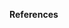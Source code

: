 **References**

[^Baker2021]: [Baker J., Bradley B., and Stafford P. (2021): Seismic Hazard and Risk Analysis](https://doi.org/10.1017/9781108425056)
[^SimCenter2021]: [Deierlein G.G., and Zsarnóczay A. (2021): State of the Art in Computational Simulation for Natural Hazards Engineering (Version v2). Zenodo.](http://doi.org/10.5281/zenodo.4558106)
[^GPML2006]: [Rasmussen C.E., and Williams C.K.I. (2006): Gaussian Processes for Machine Learning, The MIT Press](https://gaussianprocess.org/gpml/)
[^Chu2005]: [Chu W., and Ghahramani Z. (2005): Gaussian Processes for Ordinal Regression, Journal of Machine Learning Research](http://www.jmlr.org/papers/volume6/chu05a/chu05a.pdf)
[^Opper2009]: [Opper M., and Archambeau C. (2009): The variational gaussian approximation revisited, Neural Computation](https://doi.org/10.1162/neco.2008.08-07-592)
[^Dolce2021]: [Dolce M., Prota A., Borzi B. et al. (2021): Seismic risk assessment of residential buildings in Italy, Bull. of EQ Eng](https://doi.org/10.1007/s10518-020-01009-5)
[^Bodenmann2022]: [Bodenmann L., Reuland Y., and Stojadinović B. (2022): Dynamic post-earthquake updating of regional damage estimates using Gaussian processes, Reliability Engineering and System Safety](https://doi.org/10.1016/j.ress.2023.109201)
[^Stafford2012]: [Stafford P. (2012): Evaluation of structural performance in the immediate aftermath of an earthquake: a case study of the 2011 Christchurch earthquake, International Journal of Forensic Engineering](https://doi.org/10.1504/IJFE.2012.047447)

